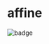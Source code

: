 # affine

![badge](https://img.shields.io/endpoint?url=https://gist.githubusercontent.com/ekorman/7fbb57e6d6a2c8b69617ddf141043b98/raw/affine-coverage.json)
